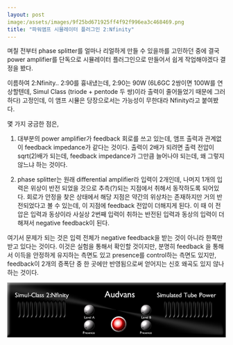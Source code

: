 ```yaml
---
layout: post
image:/assets/images/9f25bd671925ff4f92f996ea3c468469.png
title: "파워앰프 시뮬레이터 플러그인 2:Nfinity"
---
```


며칠 전부터 phase splitter를 얼마나 리얼하게 만들 수 있을까를 고민하던 중에 결국 power amplifier를 단독으로 시뮬레이터 플러그인으로 만들어서 쉽게 작업해야겠다 결정을 봤다. 


이름하여 2:Nfinity.. 2:90를 흉내냈는데, 2:90는 90W (6L6GC 2쌍이면 100W를 연상할텐데, Simul Class (triode + pentode 두 쌍)이라 출력이 줄어들었기 때문에 그러하다) 고정인데, 이 앰프 시뮬은 당장으로서는 가능성이 무한대라 Nfinity라고 붙여봤다.


몇 가지 궁금한 점은,


1) 대부분의 power amplifier가 feedback 회로를 쓰고 있는데, 앰프 출력과 관계없이 feedback impedance가 같다는 것이다. 출력이 2배가 되려면 출력 전압이 sqrt(2)배가 되는데, feedback impedance가 그만큼 늘어나야 되는데, 왜 그렇지 않느냐 하는 것이다. 


2) phase splitter는 원래 differential amplifier라 입력이 2개인데, 나머지 1개의 입력은 위상이 반전 되었을 것으로 추측(?)되는 지점에서 취해서 동작하도록 되어있다. 회로가 안정을 찾은 상태에서 해당 지점은 약간의 위상차는 존재하지만 거의 반전되었다고 볼 수 있는데, 이 지점에 feedback 전압이 더해지게 된다. 이 때 이 전압은 입력과 동상이라 사실상 2번째 입력이 취하는 반전된 입력과 동상의 입력이 더 해져서 negative feedback이 된다. 


여기서 문제가 되는 것은 입력 전체가 negative feedback을 받는 것이 아니라 한쪽만 받고 있다는 것이다. 이것은 실험을 통해서 확인할 것이지만, 분명히 feedback 을 통해서 이득을 안정하게 유지하는 측면도 있고 presence를 control하는 측면도 있지만, feedback이 2개의 증폭단 중 한 곳에만 반영됨으로써 얻어지는 신호 왜곡도 있지 않나하는 것이다.




![image](/assets/images/9f25bd671925ff4f92f996ea3c468469.png)




